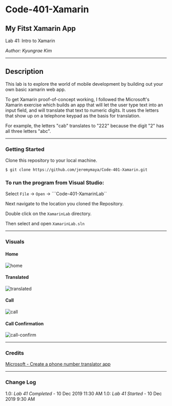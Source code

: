 # Code-401-Xamarin

## My Fitst Xamarin App
Lab 41: Intro to Xamarin

*Author: Kyungrae Kim*

----

## Description
This lab is to explore the world of mobile development by building out your own basic xamarin web app.  

To get Xamarin proof-of-concept working, I followed the Microsoft's Xamarin exercise which builds an app that will let the user type text into an input field, and will translate that text to numeric digits. It uses the letters that show up on a telephone keypad as the basis for translation.

For example, the letters "cab" translates to "222" because the digit "2" has all three letters "abc".

---

### Getting Started
Clone this repository to your local machine.

```
$ git clone https://github.com/jeremymaya/Code-401-Xamarin.git
```

### To run the program from Visual Studio:
Select ```File``` -> ```Open``` -> ```Code-401-XamarinLab``

Next navigate to the location you cloned the Repository.

Double click on the ```XamarinLab``` directory.

Then select and open ```XamarinLab.sln```

---

### Visuals
#### Home
![home](https://github.com/jeremymaya/Code-401-Xamarin/blob/master/assets/home.png)
#### Translated
![translated](https://github.com/jeremymaya/Code-401-Xamarin/blob/master/assets/translated.png)
#### Call
![call](https://github.com/jeremymaya/Code-401-Xamarin/blob/master/assets/call.png)
#### Call Confirmation
![call-confirm](https://github.com/jeremymaya/Code-401-Xamarin/blob/master/assets/call-confirm.png)

---

### Credits
[Microsoft - Create a phone number translator app](https://docs.microsoft.com/en-us/learn/modules/create-a-mobile-app-with-xamarin-forms/5-exercise-create-phone-number-translator-app)

---

### Change Log
1.0: *Lab 41 Completed* - 10 Dec 2019 11:30 AM
1.0: *Lab 41 Started* - 10 Dec 2019 9:30 AM
